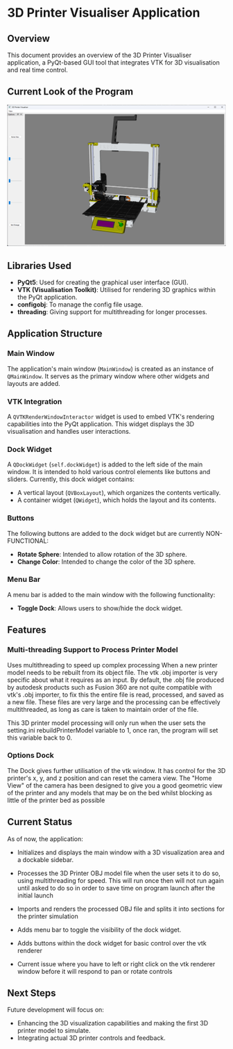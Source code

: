 # 3D Printer Visualiser Application

## Overview
This document provides an overview of the 3D Printer Visualiser application, a PyQt-based GUI tool that integrates VTK for 3D visualisation and real time control.

## Current Look of the Program 
![Screenshot 2024-01-11 202924.png](Screenshot%202024-01-11%20202924.png)

## Libraries Used
- **PyQt5**: Used for creating the graphical user interface (GUI).
- **VTK (Visualisation Toolkit)**: Utilised for rendering 3D graphics within the PyQt application.
- **configobj**: To manage the config file usage.
- **threading**: Giving support for multithreading for longer processes.

## Application Structure

### Main Window
The application's main window (`MainWindow`) is created as an instance of `QMainWindow`. It serves as the primary window where other widgets and layouts are added.

### VTK Integration
A `QVTKRenderWindowInteractor` widget is used to embed VTK's rendering capabilities into the PyQt application. This widget displays the 3D visualisation and handles user interactions.

### Dock Widget
A `QDockWidget` (`self.dockWidget`) is added to the left side of the main window. It is intended to hold various control elements like buttons and sliders. Currently, this dock widget contains:

- A vertical layout (`QVBoxLayout`), which organizes the contents vertically.
- A container widget (`QWidget`), which holds the layout and its contents.

### Buttons
The following buttons are added to the dock widget but are currently NON-FUNCTIONAL:
- **Rotate Sphere**: Intended to allow rotation of the 3D sphere.
- **Change Color**: Intended to change the color of the 3D sphere.

### Menu Bar
A menu bar is added to the main window with the following functionality:
- **Toggle Dock**: Allows users to show/hide the dock widget.

## Features

### Multi-threading Support to Process Printer Model
Uses multithreading to speed up complex processing
When a new printer model needs to be rebuilt from its object file. The vtk .obj importer is very specific about what it requires as an input.
By default, the .obj file produced by autodesk products such as Fusion 360 are not quite compatible with vtk's .obj importer, to fix this the entire file is read, processed, and saved as a new file. These files are very large and the processing can be effectively multithreaded, as long as care is taken to maintain order of the file. 

This 3D printer model processing will only run when the user sets the setting.ini rebuildPrinterModel variable to 1, once ran, the program will set this variable back to 0.

### Options Dock
The Dock gives further utilisation of the vtk window. It has control for the 3D printer's x, y, and z position and can reset the camera view.
The "Home View" of the camera has been designed to give you a good geometric view of the printer and any models that may be on the bed whilst blocking as little of the printer bed as possible

## Current Status
As of now, the application:
- Initializes and displays the main window with a 3D visualization area and a dockable sidebar.
- Processes the 3D Printer OBJ model file when the user sets it to do so, using multithreading for speed. This will run once then will not run again until asked to do so in order to save time on program launch after the initial launch
- Imports and renders the processed OBJ file and splits it into sections for the printer simulation
- Adds menu bar to toggle the visibility of the dock widget.
- Adds buttons within the dock widget for basic control over the vtk renderer

- Current issue where you have to left or right click on the vtk renderer window before it will respond to pan or rotate controls

## Next Steps
Future development will focus on:
- Enhancing the 3D visualization capabilities and making the first 3D printer model to simulate.
- Integrating actual 3D printer controls and feedback.


